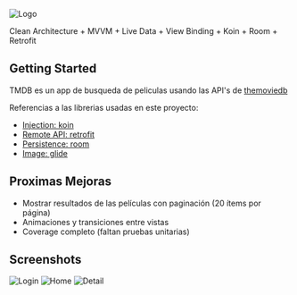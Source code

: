 
![Logo](https://raw.githubusercontent.com/lecasme/RappiTV/master/app/screenshots/logo.png?raw=true)

Clean Architecture + MVVM + Live Data + View Binding + Koin + Room + Retrofit 

## Getting Started

TMDB es un app de busqueda de peliculas usando las API's de [themoviedb](https://developers.themoviedb.org/)

Referencias a las librerias usadas en este proyecto:

- [Injection: koin](https://insert-koin.io/)
- [Remote API: retrofit](https://square.github.io/retrofit/)
- [Persistence: room](https://developer.android.com/training/data-storage/room)
- [Image: glide](https://github.com/bumptech/glide)


## Proximas Mejoras

- Mostrar resultados de las películas con paginación (20 ítems por página)
- Animaciones y transiciones entre vistas
- Coverage completo (faltan pruebas unitarias)

## Screenshots

![Login](https://raw.githubusercontent.com/lecasme/RappiTV/master/app/screenshots/login.png?raw=true)
![Home](https://raw.githubusercontent.com/lecasme/RappiTV/master/app/screenshots/home.png?raw=true)
![Detail](https://raw.githubusercontent.com/lecasme/RappiTV/master/app/screenshots/detail.png?raw=true)


